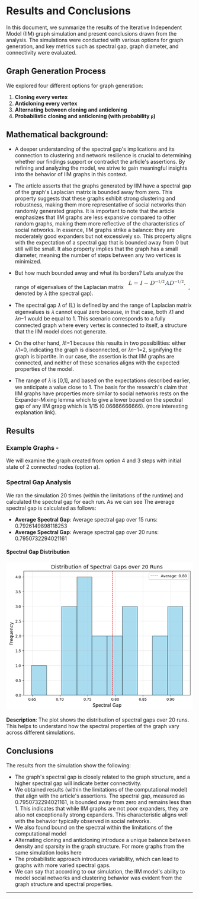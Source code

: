 # Results and Conclusions 

In this document, we summarize the results of the Iterative Independent Model (IIM) graph simulation and present conclusions drawn from the analysis. The simulations were conducted with various options for graph generation, and key metrics such as spectral gap, graph diameter, and connectivity were evaluated.

## Graph Generation Process

We explored four different options for graph generation:

1. **Cloning every vertex** 
2. **Anticloning every vertex** 
3. **Alternating between cloning and anticloning** 
4. **Probabilistic cloning and anticloning (with probability `p`)**

## Mathematical background:
- A deeper understanding of the spectral gap's implications and its connection to clustering and network resilience is crucial to determining whether our findings support or contradict the article's assertions. By refining and analyzing the model, we strive to gain meaningful insights into the behavior of IIM graphs in this context.
  
- The article asserts that the graphs generated by IIM have a spectral gap of the graph's Laplacian matrix is bounded away from zero. This property suggests that these graphs exhibit strong clustering and robustness, making them more representative of social networks than randomly generated graphs. It is important to note that the article emphasizes that IIM graphs are less expansive compared to other random graphs, making them more reflective of the characteristics of social networks. In essence, IIM graphs strike a balance: they are moderately good expanders but not excessively so. This property aligns with the expectation of a spectral gap that is bounded away from 0 but still will be small. It also property implies that the graph has a small diameter, meaning the number of steps between any two vertices is minimized.
  
- But how much bounded away and what its borders?
Lets analyze the range of eigenvalues of the Laplacian matrix ![](https://github.com/Ayo1a/Final-research-project/blob/main/images/Laplacian.PNG), denoted by 𝜆 (the spectral gap).
- The spectral gap 𝜆 of (L) is defined by **<PHOTO-SG>** and the range of Laplacian matrix eigenvalues is **<PHOTO-range>**
𝜆 cannot equal zero because, in that case, both 𝜆1 and 𝜆𝑛−1 would be equal to 1. This scenario corresponds to a fully connected graph where every vertex is connected to itself, a structure that the IIM model does not generate.
- On the other hand, 𝜆!=1 because this results in two possibilities: either 𝜆1=0, indicating the graph is disconnected, or 𝜆𝑛−1=2, signifying the graph is bipartite. In our case, the assertion is that IIM graphs are connected, and neither of these scenarios aligns with the expected properties of the model.
- The range of 𝜆 is [0,1], and based on the expectations described earlier, we anticipate a value close to 1.
The basis for the research's claim that IIM graphs have properties more similar to social networks rests on the Expander-Mixing lemma which to give a lower bound on the spectral gap of any IIM grapg which is 1/15 (0.06666666666). (more interesting explanation link). 

## Results

### Example Graphs - 
We will examine the graph created from option 4 and 3 steps with initial state of 2 connected nodes (option a). **<PHOTO of example graph>**

### Spectral Gap Analysis

We ran the simulation 20 times (within the limitations of the runtime) and calculated the spectral gap for each run. As we can see The average spectral gap is calculated as follows:

- **Average Spectral Gap**: Average spectral gap over 15 runs: 0.7926149898118253
- **Average Spectral Gap**: Average spectral gap over 20 runs: 0.7950732294021161

#### Spectral Gap Distribution
![Spectral Gap Distribution](images/spectral_gap_distribution.png)

**Description**: The plot shows the distribution of spectral gaps over 20 runs. This helps to understand how the spectral properties of the graph vary across different simulations.

## Conclusions

The results from the simulation show the following:

- The graph's spectral gap is closely related to the graph structure, and a higher spectral gap will indicate better connectivity.
- We obtained results (within the limitations of the computational model) that align with the article's assertions. The spectral gap, measured as 0.7950732294021161, is bounded away from zero and remains less than 1. This indicates that while IIM graphs are not poor expanders, they are also not exceptionally strong expanders. This characteristic aligns well with the behavior typically observed in social networks.
- We also found bound on the spectral within the limitations of the computational model
- Alternating cloning and anticloning introduce a unique balance between density and sparsity in the graph structure. For more graphs from the same simulation looks here **<LINK>**
- The probabilistic approach introduces variability, which can lead to graphs with more varied spectral gaps.
- We can say that according to our simulation, the IIM model's ability to model social networks and clustering behavior was evident from the graph structure and spectral properties.



---


